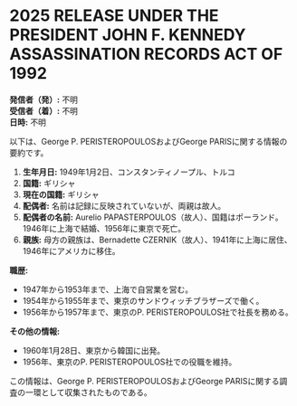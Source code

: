 # 2025 RELEASE UNDER THE PRESIDENT JOHN F. KENNEDY ASSASSINATION RECORDS ACT OF 1992

**発信者（発）:** 不明  
**受信者（着）:** 不明  
**日時:** 不明

以下は、George P. PERISTEROPOULOSおよびGeorge PARISに関する情報の要約です。

1. **生年月日:** 1949年1月2日、コンスタンティノープル、トルコ
2. **国籍:** ギリシャ
3. **現在の国籍:** ギリシャ
4. **配偶者:** 名前は記録に反映されていないが、両親は故人。
5. **配偶者の名前:** Aurelio PAPASTERPOULOS（故人）、国籍はポーランド。1946年に上海で結婚、1956年に東京で死亡。
6. **親族:** 母方の親族は、Bernadette CZERNIK（故人）、1941年に上海に居住、1946年にアメリカに移住。

**職歴:**
- 1947年から1953年まで、上海で自営業を営む。
- 1954年から1955年まで、東京のサンドウィッチブラザーズで働く。
- 1956年から1957年まで、東京のP. PERISTEROPOULOS社で社長を務める。

**その他の情報:**
- 1960年1月28日、東京から韓国に出発。
- 1956年、東京のP. PERISTEROPOULOS社での役職を維持。

この情報は、George P. PERISTEROPOULOSおよびGeorge PARISに関する調査の一環として収集されたものである。